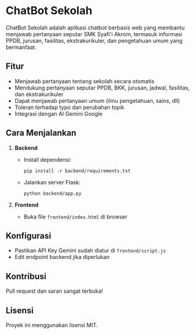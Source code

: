 # ChatBot Sekolah

ChatBot Sekolah adalah aplikasi chatbot berbasis web yang membantu menjawab pertanyaan seputar SMK Syafi'i Akrom, termasuk informasi PPDB, jurusan, fasilitas, ekstrakurikuler, dan pengetahuan umum yang bermanfaat.

## Fitur
- Menjawab pertanyaan tentang sekolah secara otomatis
- Mendukung pertanyaan seputar PPDB, BKK, jurusan, jadwal, fasilitas, dan ekstrakurikuler
- Dapat menjawab pertanyaan umum (ilmu pengetahuan, sains, dll)
- Toleran terhadap typo dan perubahan topik
- Integrasi dengan AI Gemini Google

## Cara Menjalankan
1. **Backend**
   - Install dependensi:
     ```
     pip install -r backend/requirements.txt
     ```
   - Jalankan server Flask:
     ```
     python backend/app.py
     ```

2. **Frontend**
   - Buka file `frontend/index.html` di browser

## Konfigurasi
- Pastikan API Key Gemini sudah diatur di `frontend/script.js`
- Edit endpoint backend jika diperlukan

## Kontribusi
Pull request dan saran sangat terbuka!

## Lisensi
Proyek ini menggunakan lisensi MIT.
